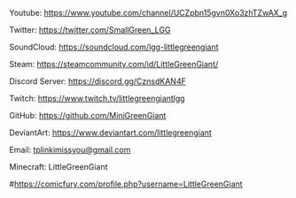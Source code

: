 Youtube: https://www.youtube.com/channel/UCZpbn15gvn0Xo3zhTZwAX_g

Twitter: https://twitter.com/SmallGreen_LGG

SoundCloud: https://soundcloud.com/lgg-littlegreengiant

Steam: https://steamcommunity.com/id/LittleGreenGiant/

Discord Server: https://discord.gg/CznsdKAN4F

Twitch: https://www.twitch.tv/littlegreengiantlgg

GitHub: https://github.com/MiniGreenGiant

DeviantArt: https://www.deviantart.com/littlegreengiant

Email: tplinkimissyou@gmail.com

Minecraft: LittleGreenGiant

#https://comicfury.com/profile.php?username=LittleGreenGiant
